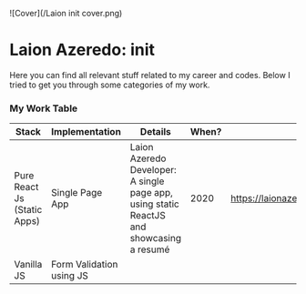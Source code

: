 ![Cover](/Laion init cover.png)
# Laion Azeredo: init
Here you can find all relevant stuff related to my career and codes.
Below I tried to get you through some categories of my work.

### My Work Table

|Stack|Implementation|Details|When?|Links|
|---|---|---|---|---|
|Pure React Js (Static Apps)|Single Page App|Laion Azeredo Developer: A single page app, using static ReactJS and showcasing a resumé|2020|https://laionazeredo.github.io/__laionazeredo__/ |
|Vanilla JS|Form Validation using JS|| | |
